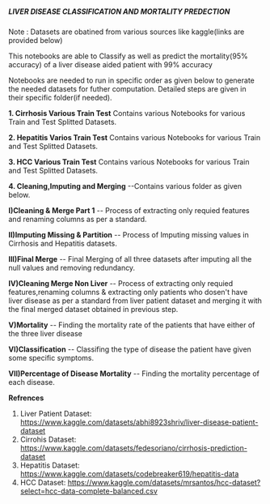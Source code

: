 ##### LIVER DISEASE CLASSIFICATION AND MORTALITY PREDECTION #####
Note : Datasets are obatined from various sources like kaggle(links are provided below)

This notebooks are able to Classify as well as predict the mortality(95% accuracy) of a liver disease aided patient with 99% accuracy

Notebooks are needed to run in specific order as given below to generate the needed datasets for futher computation. Detailed steps are given in their specific folder(if needed).

**1. Cirrhosis Various Train Test**
Contains various Notebooks for various Train and Test Splitted Datasets.

**2. Hepatitis Varios Train Test**
Contains various Notebooks for various Train and Test Splitted Datasets.

**3. HCC Various Train Test**
Contains various Notebooks for various Train and Test Splitted Datasets.

**4. Cleaning,Imputing and Merging**
--Contains various folder as given below.

**I)Cleaning & Merge Part 1**
-- Process of extracting only requied features and renaming columns as per a standard.

**II)Imputing Missing & Partition**
-- Process of Imputing missing values in Cirrhosis and Hepatitis datasets.

**III)Final Merge**
-- Final Merging of all three datasets after imputing all the null values and removing redundancy.

**IV)Cleaning Merge Non Liver**
-- Process of extracting only requied features,renaming columns & extracting only patients who dosen't have liver disease as per a standard from liver patient dataset and merging it with the final merged dataset obtained in previous step.

**V)Mortality**
-- Finding the mortality rate of the patients that have either of the three liver disease

**VI)Classification**
-- Classifing the type of disease the patient have given some specific symptoms.

**VII)Percentage of Disease Mortality**
-- Finding the mortality percentage of each disease.

**Refrences**
1. Liver Patient Dataset: https://www.kaggle.com/datasets/abhi8923shriv/liver-disease-patient-dataset
2. Cirrohis Dataset: https://www.kaggle.com/datasets/fedesoriano/cirrhosis-prediction-dataset
3. Hepatitis Dataset: https://www.kaggle.com/datasets/codebreaker619/hepatitis-data
4. HCC Dataset: https://www.kaggle.com/datasets/mrsantos/hcc-dataset?select=hcc-data-complete-balanced.csv



